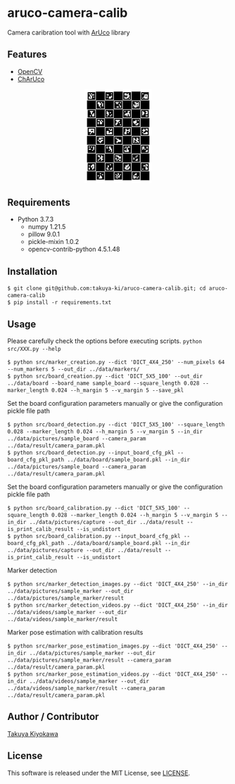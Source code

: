 # aruco-camera-calib

Camera caribration tool with [ArUco](https://www.uco.es/investiga/grupos/ava/node/26) library

## Features

- [OpenCV](https://opencv.org/)
- [ChArUco](https://docs.opencv.org/4.5.1/df/d4a/tutorial_charuco_detection.html)

<div align="center">
    <img src="data/board/sample_board.png", width="30%">
</div>

## Requirements

- Python 3.7.3
  - numpy 1.21.5
  - pillow 9.0.1
  - pickle-mixin 1.0.2
  - opencv-contrib-python 4.5.1.48

## Installation

    $ git clone git@github.com:takuya-ki/aruco-camera-calib.git; cd aruco-camera-calib
    $ pip install -r requirements.txt

## Usage
Please carefully check the options before executing scripts. `python src/XXX.py --help`

    $ python src/marker_creation.py --dict 'DICT_4X4_250' --num_pixels 64 --num_markers 5 --out_dir ../data/markers/
    $ python src/board_creation.py --dict 'DICT_5X5_100' --out_dir ../data/board --board_name sample_board --square_length 0.028 --marker_length 0.024 --h_margin 5 --v_margin 5 --save_pkl

Set the board configuration parameters manually or give the configuration pickle file path  

    $ python src/board_detection.py --dict 'DICT_5X5_100' --square_length 0.028 --marker_length 0.024 --h_margin 5 --v_margin 5 --in_dir ../data/pictures/sample_board --camera_param ../data/result/camera_param.pkl 
    $ python src/board_detection.py --input_board_cfg_pkl --board_cfg_pkl_path ../data/board/sample_board.pkl --in_dir ../data/pictures/sample_board --camera_param ../data/result/camera_param.pkl 

Set the board configuration parameters manually or give the configuration pickle file path  

    $ python src/board_calibration.py --dict 'DICT_5X5_100' --square_length 0.028 --marker_length 0.024 --h_margin 5 --v_margin 5 --in_dir ../data/pictures/capture --out_dir ../data/result --is_print_calib_result --is_undistort
    $ python src/board_calibration.py --input_board_cfg_pkl --board_cfg_pkl_path ../data/board/sample_board.pkl --in_dir ../data/pictures/capture --out_dir ../data/result --is_print_calib_result --is_undistort

Marker detection

    $ python src/marker_detection_images.py --dict 'DICT_4X4_250' --in_dir ../data/pictures/sample_marker --out_dir ../data/pictures/sample_marker/result
    $ python src/marker_detection_videos.py --dict 'DICT_4X4_250' --in_dir ../data/videos/sample_marker --out_dir ../data/videos/sample_marker/result

Marker pose estimation with calibration results

    $ python src/marker_pose_estimation_images.py --dict 'DICT_4X4_250' --in_dir ../data/pictures/sample_marker --out_dir ../data/pictures/sample_marker/result --camera_param ../data/result/camera_param.pkl
    $ python src/marker_pose_estimation_videos.py --dict 'DICT_4X4_250' --in_dir ../data/videos/sample_marker --out_dir ../data/videos/sample_marker/result --camera_param ../data/result/camera_param.pkl

## Author / Contributor

[Takuya Kiyokawa](https://takuya-ki.github.io/)

## License

This software is released under the MIT License, see [LICENSE](./LICENSE).
